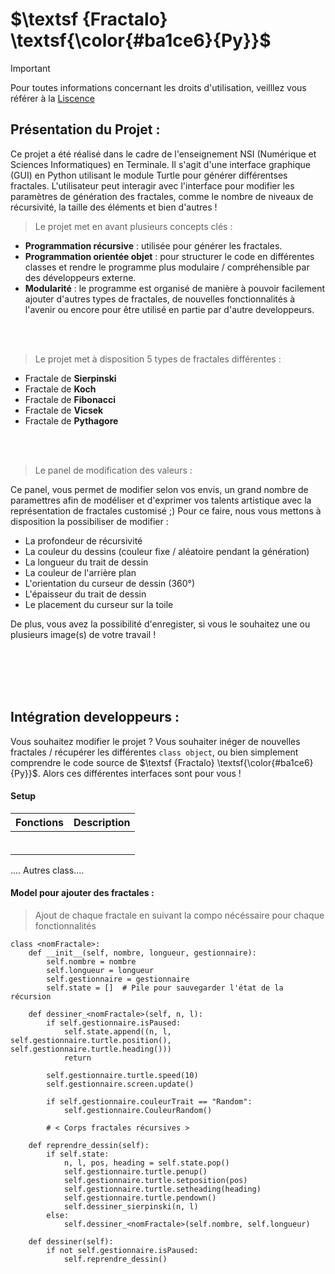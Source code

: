 <!-- MARKDOWN THEME -->
# $\textsf {Fractalo} \textsf{\color{#ba1ce6}{Py}}$

> [!IMPORTANT]
> Pour toutes informations concernant les droits d'utilisation, veilllez vous référer à la [Liscence](https://github.com/Gandalf0207/FractaloPy/Liscence.txt)


## Présentation du Projet :
Ce projet a été réalisé dans le cadre de l'enseignement NSI (Numérique et Sciences Informatiques) en Terminale. Il s'agit d'une interface graphique (GUI) en Python utilisant le module Turtle pour générer différentses fractales. L'utilisateur peut interagir avec l'interface pour modifier les paramètres de génération des fractales, comme le nombre de niveaux de récursivité, la taille des éléments et bien d'autres !

> Le projet met en avant plusieurs concepts clés :

- **Programmation récursive** : utilisée pour générer les fractales.
- **Programmation orientée objet** : pour structurer le code en différentes classes et rendre le programme plus modulaire / compréhensible par des développeurs externe.
- **Modularité** : le programme est organisé de manière à pouvoir facilement ajouter d'autres types de fractales, de nouvelles fonctionnalités à l'avenir ou encore pour être utilisé en partie par d'autre developpeurs.

<br></br>

> Le projet met à disposition 5 types de fractales différentes :

- Fractale de **Sierpinski**
- Fractale de **Koch**
- Fractale de **Fibonacci**
- Fractale de **Vicsek**
- Fractale de **Pythagore**

<br></br>

> Le panel de modification des valeurs :

Ce panel, vous permet de modifier selon vos envis, un grand nombre de paramettres afin de modéliser et d'exprimer vos talents artistique avec la représentation de fractales customisé ;) 
Pour ce faire, nous vous mettons à disposition la possibiliser de modifier : 

- La profondeur de récursivité
- La couleur du dessins (couleur fixe / aléatoire pendant la génération)
- La longueur du trait de dessin
- La couleur de l'arrière plan
- L'orientation du curseur de dessin (360°)
- L'épaisseur du trait de dessin
- Le placement du curseur sur la toile

De plus, vous avez la possibilité d'enregister, si vous le souhaitez une ou plusieurs image(s) de votre travail !

<br></br>
<br></br>

## Intégration developpeurs :

Vous souhaitez modifier le projet ? Vous souhaiter inéger de nouvelles fractales / récupérer les différentes ```class object```, ou bien simplement comprendre le code source de $\textsf {Fractalo} \textsf{\color{#ba1ce6}{Py}}$. Alors ces différentes interfaces sont pour vous !


#### Setup

| Fonctions                                                                                                                           | Description                                                                                                             |
| ----------------------------------------------------------------------------------------------------------------------------------- | ----------------------------------------------------------------------------------------------------------------------- |
|         |         |
|         |         |
|         |         |
|         |         |
|         |         |
|         |         |

.... Autres class.... 


#### Model pour ajouter des fractales : 

> Ajout de chaque fractale en suivant la compo nécéssaire pour chaque fonctionnalités

```Python3
class <nomFractale>:
    def __init__(self, nombre, longueur, gestionnaire):
        self.nombre = nombre
        self.longueur = longueur
        self.gestionnaire = gestionnaire
        self.state = []  # Pile pour sauvegarder l'état de la récursion

    def dessiner_<nomFractale>(self, n, l):
        if self.gestionnaire.isPaused:
            self.state.append((n, l, self.gestionnaire.turtle.position(), self.gestionnaire.turtle.heading()))
            return

        self.gestionnaire.turtle.speed(10)
        self.gestionnaire.screen.update()

        if self.gestionnaire.couleurTrait == "Random":
            self.gestionnaire.CouleurRandom()

        # < Corps fractales récursives >
           
    def reprendre_dessin(self):
        if self.state:
            n, l, pos, heading = self.state.pop()
            self.gestionnaire.turtle.penup()
            self.gestionnaire.turtle.setposition(pos)
            self.gestionnaire.turtle.setheading(heading)
            self.gestionnaire.turtle.pendown()
            self.dessiner_sierpinski(n, l)
        else:
            self.dessiner_<nomFractale>(self.nombre, self.longueur)

    def dessiner(self):
        if not self.gestionnaire.isPaused:
            self.reprendre_dessin()
```



